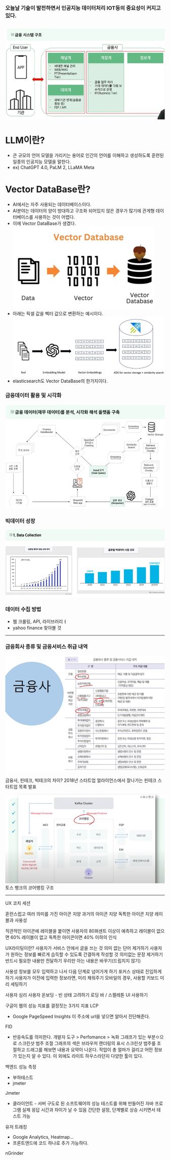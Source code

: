 ### 오늘날 기술이 발전하면서 인공지능 데이터처리 IOT등의 중요성이 커지고 있다.
![금융시스템구조](image/0831/핀테크1.png)
---
# LLM이란?
- 큰 규모의 언어 모델을 가리키는 용어로 인간의 언어를 이해하고 생성하도록 훈련된 일종의 인공지능 모델을 말한다.
- ex) ChatGPT 4.0, PaLM 2, LLaMA Meta

# Vector DataBase란?
- AI에서는 자주 사용되는 데이터베이스이다.
- AI분야는 데이터의 양이 방대하고 구조화 되어있지 않은 경우가 많기에 관게형 데이터베이스를 사용하는 것이 어렵다.
- 이에 Vector DataBase가 생겼다.
![VectorDataBase](image/0831/핀테크2.png)
- 아래는 픽셀 값을 벡터 값으로 변환하는 예시이다.
![Alt text](image/0831/핀테크3.png)
- elasticsearch도 Vector DataBase의 한가지이다.

### 금융데이터 활용 및 시각화
![Alt text](image/0831/핀테크4.png)

### 빅데이터 성장
![Alt text](image/0831/핀테크5.png)

### 데이터 수집 방법
- 웹 크롤링, API, 라이브러리ㅓ
- yahoo finance 찾아볼 것
---

### 금융회사 종류 및 금융서비스 취급 내역 
![Alt text](image-8.png)

금융사, 핀테크, 빅테크의 차이?
2018년 스타트업 얼라이언스에서 잘나가는 핀테크 스타트업 목록 발표



![Alt text](image-13.png)
토스 뱅크의 코어뱅킹 구조

---

UX 코치 세션

혼란스럽고 여러 의미를 가진 아이콘 지양
과거의 아이콘 지양
독특한 아이콘 지양
레이블과 사용성

직관적인 아이콘에 레이블을 붙이면 사용자의 80펴센트 이상이 예측하고 레이블이 없으면 60% 레이블이 없고 독특한 아이콘이면 40% 이하의 인식

UX라이팅이란?
사용자가 서비스 안에서 글을 쓰는 것
의미 없는 단어 제거하기
사용자가 원하는 정보를 빠르게 습득할 수 있도록 간결하게 작성할 것
의미없는 문장 제거하기
반드시 필요한 내용만 전달하기
우리만 아는 내용은 바꾸기(드립치지 않기)

사용성
정보를 모두 입력하고 나서 다음 단계로 넘어가게 하기
포커스 상태로 진입하게 하기
사용자가 이전에 입력한 정보라면, 미리 채워주기
모바일의 경우, 사용할 키보드 미리 세팅하기

사용자 심리
사용자 온보딩 - 빈 상태 고려하기
로딩 바 / 스켈레톤 UI 사용하기

구글이 웹의 성능 지표를 결정짓는 3가지 지표
LCP
- Google PageSpeed Insights
이 주소에 url을 넣으면 알아서 진단해준다.

FID
- 반응속도를 의미한다.
개발자 도구 > Perfomance > 녹화
그래프가 있는 부분ㅇ으로 스크린샷 범주 조절
그래프의 색은 브라우저 랜더링의 표시
스크린샷 범주를 조절하고 드래그를 해보면 내용과 요약이 나온다.
작업이 총 얼마가 걸리고 어떤 정보가 있는지 알 수 있다.
이 외에도 라이트 하우스라던지 다양한 툴이 있다.

백엔드 성능 측정
- 부하테스트
- jmeter

Jmeter
- 클라이언트 - 서버 구도로 된 소프트웨어의 성능 테스트를 위해 만들어진 자바 프로그램
실제 응답 시간과 차이가 날 수 있음
간단한 설정, 단계별로 상승 시키면서 테스트 가능

유저 트래킹
- Google Analytics, Heatmap...
- 프론트엔드에 코드 하나로 추가 가능하다.



nGrinder
